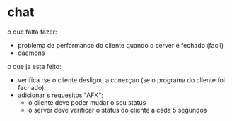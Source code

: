 # chat
o que falta fazer:
  - problema de performance do cliente quando o server é fechado (facil)
  - daemons



o que ja esta feito:
  - verifica rse o cliente desligou a conexçao (se o programa do cliente foi fechado);
  - adicionar s requesitos "AFK";
      - o cliente deve poder mudar o seu status
      - o server deve verificar o status do cliente a cada 5 segundos
